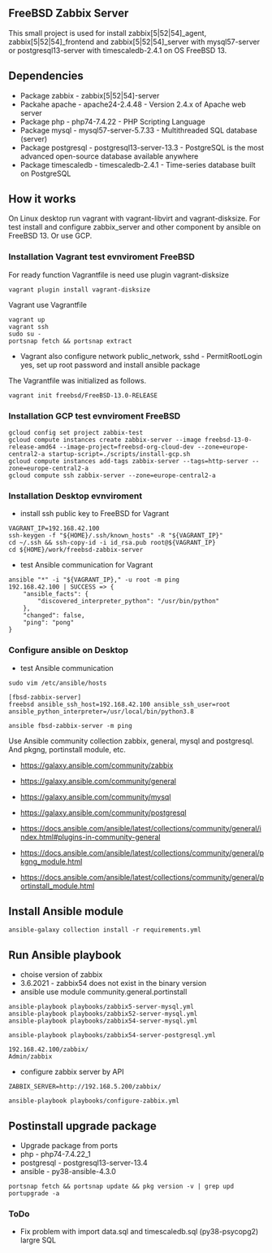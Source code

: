 ## FreeBSD Zabbix Server

This small project is used for install zabbix[5|52|54]_agent, zabbix[5|52|54]_frontend and
zabbix[5|52|54]_server with mysql57-server or postgresql13-server with
timescaledb-2.4.1 on OS FreeBSD 13.

## Dependencies

- Package zabbix - zabbix[5|52|54]-server
- Packahe apache - apache24-2.4.48 - Version 2.4.x of Apache web server
- Package php - php74-7.4.22 - PHP Scripting Language
- Package mysql - mysql57-server-5.7.33 - Multithreaded SQL database (server)
- Package postgresql - postgresql13-server-13.3 - PostgreSQL is the most advanced open-source database available anywhere
- Package timescaledb - timescaledb-2.4.1 - Time-series database built on PostgreSQL

## How it works

On Linux desktop run vagrant with vagrant-libvirt and vagrant-disksize. For test install and configure
zabbix_server and other component by ansible on FreeBSD 13. Or use GCP.

### Installation Vagrant test evnviroment FreeBSD

For ready function Vagrantfile is need use plugin vagrant-disksize

```console
vagrant plugin install vagrant-disksize
```
Vagrant use Vagrantfile
```console
vagrant up
vagrant ssh
sudo su -
portsnap fetch && portsnap extract
```
- Vagrant also configure network public_network, sshd - PermitRootLogin yes, set up root password and install ansible package

The Vagrantfile was initialized as follows.
```console
vagrant init freebsd/FreeBSD-13.0-RELEASE
```

### Installation GCP test evnviroment FreeBSD

```console
gcloud config set project zabbix-test
gcloud compute instances create zabbix-server --image freebsd-13-0-release-amd64 --image-project=freebsd-org-cloud-dev --zone=europe-central2-a startup-script=./scripts/install-gcp.sh
gcloud compute instances add-tags zabbix-server --tags=http-server --zone=europe-central2-a
gcloud compute ssh zabbix-server --zone=europe-central2-a
```

### Installation Desktop evnviroment

- install ssh public key to FreeBSD for Vagrant

```console
VAGRANT_IP=192.168.42.100
ssh-keygen -f "${HOME}/.ssh/known_hosts" -R "${VAGRANT_IP}"
cd ~/.ssh && ssh-copy-id -i id_rsa.pub root@${VAGRANT_IP}
cd ${HOME}/work/freebsd-zabbix-server
```
- test Ansible communication for Vagrant
```console
ansible "*" -i "${VAGRANT_IP}," -u root -m ping
192.168.42.100 | SUCCESS => {
    "ansible_facts": {
        "discovered_interpreter_python": "/usr/bin/python"
    },
    "changed": false,
    "ping": "pong"
}
```
### Configure ansible on Desktop

- test Ansible communication

```console
sudo vim /etc/ansible/hosts

[fbsd-zabbix-server]
freebsd ansible_ssh_host=192.168.42.100 ansible_ssh_user=root ansible_python_interpreter=/usr/local/bin/python3.8

ansible fbsd-zabbix-server -m ping
```
Use Ansible community collection zabbix, general, mysql and postgresql. And pkgng, portinstall module, etc.

- https://galaxy.ansible.com/community/zabbix
- https://galaxy.ansible.com/community/general
- https://galaxy.ansible.com/community/mysql
- https://galaxy.ansible.com/community/postgresql

- https://docs.ansible.com/ansible/latest/collections/community/general/index.html#plugins-in-community-general
- https://docs.ansible.com/ansible/latest/collections/community/general/pkgng_module.html
- https://docs.ansible.com/ansible/latest/collections/community/general/portinstall_module.html

## Install Ansible module

```console
ansible-galaxy collection install -r requirements.yml
```

## Run Ansible playbook

- choise version of zabbix
- 3.6.2021 - zabbix54 does not exist in the binary version
- ansible use module community.general.portinstall

```console
ansible-playbook playbooks/zabbix5-server-mysql.yml
ansible-playbook playbooks/zabbix52-server-mysql.yml
ansible-playbook playbooks/zabbix54-server-mysql.yml

ansible-playbook playbooks/zabbix54-server-postgresql.yml
```

```console
192.168.42.100/zabbix/
Admin/zabbix
```

- configure zabbix server by API

```console
ZABBIX_SERVER=http://192.168.5.200/zabbix/

ansible-playbook playbooks/configure-zabbix.yml
```

## Postinstall upgrade package

- Upgrade package from ports
- php - php74-7.4.22_1
- postgresql - postgresql13-server-13.4
- ansible - py38-ansible-4.3.0

```console
portsnap fetch && portsnap update && pkg version -v | grep upd
portupgrade -a
```

### ToDo

- Fix problem with import data.sql and timescaledb.sql (py38-psycopg2) largre SQL
